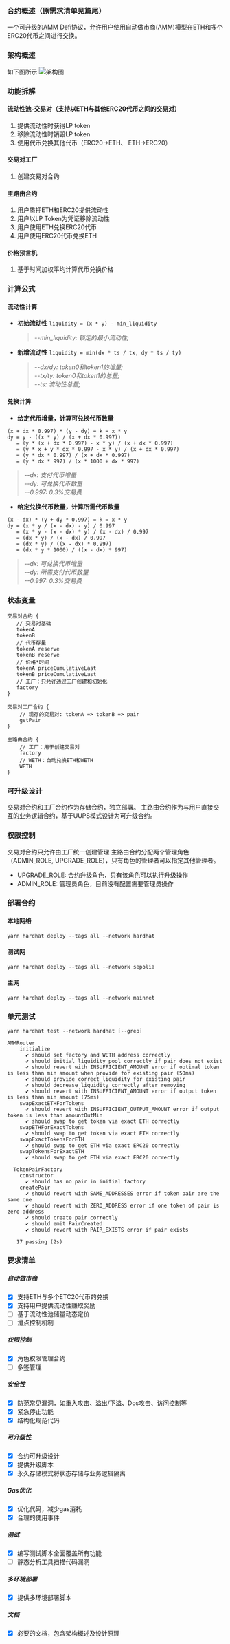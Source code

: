 ### 合约概述（原需求清单见[篇尾](https://github.com/phimine/orderly-amm/blob/main/README.md#%E8%A6%81%E6%B1%82%E6%B8%85%E5%8D%95)）

一个可升级的AMM Defi协议，允许用户使用自动做市商(AMM)模型在ETH和多个ERC20代币之间进行交换。

### 架构概述

如下图所示
![架构图](/static/img/arch.png "架构图")

### 功能拆解

#### 流动性池-交易对（支持以ETH与其他ERC20代币之间的交易对）

1. 提供流动性时获得LP token
2. 移除流动性时销毁LP token
3. 使用代币兑换其他代币（ERC20->ETH、 ETH->ERC20）

#### 交易对工厂

1. 创建交易对合约

#### 主路由合约

1. 用户质押ETH和ERC20提供流动性
2. 用户以LP Token为凭证移除流动性
3. 用户使用ETH兑换ERC20代币
4. 用户使用ERC20代币兑换ETH

#### 价格预言机

1. 基于时间加权平均计算代币兑换价格

### 计算公式

#### 流动性计算

-   **初始流动性** `liquidity = (x * y) - min_liquidity`<br>
    > *--min_liquidity: 锁定的最小流动性;*
-   **新增流动性** `liquidity = min(dx * ts / tx, dy * ts / ty)`<br>
    > *--dx/dy: token0和token1的增量;<br>*
    > *--tx/ty: token0和token1的总量;<br>*
    > *--ts: 流动性总量;<br>*

#### 兑换计算

-   **给定代币增量，计算可兑换代币数量**
```
(x + dx * 0.997) * (y - dy) = k = x * y
dy = y - ((x * y) / (x + dx * 0.997))
   = (y * (x + dx * 0.997) - x * y) / (x + dx * 0.997)
   = (y * x + y * dx * 0.997 - x * y) / (x + dx * 0.997)
   = (y * dx * 0.997) / (x + dx * 0.997)
   = (y * dx * 997) / (x * 1000 + dx * 997)
```
> *--dx: 支付代币增量<br>*
> *--dy: 可兑换代币数量<br>*
> *--0.997: 0.3%交易费<br>*

-   **给定兑换代币数量，计算所需代币数量**
```
(x - dx) * (y + dy * 0.997) = k = x * y
dy = (x * y / (x - dx) - y) / 0.997
   = (x * y - (x - dx) * y) / (x - dx) / 0.997
   = (dx * y) / (x - dx) / 0.997
   = (dx * y) / ((x - dx) * 0.997)
   = (dx * y * 1000) / ((x - dx) * 997)
```
> *--dx: 可兑换代币增量<br>*
> *--dy: 所需支付代币数量<br>*
> *--0.997: 0.3%交易费<br>*

### 状态变量

```
交易对合约 {
   // 交易对基础
   tokenA
   tokenB
   // 代币存量
   tokenA reserve
   tokenB reserve
   // 价格*时间
   tokenA priceCumulativeLast
   tokenB priceCumulativeLast
   // 工厂：只允许通过工厂创建和初始化
   factory
}
```

```
交易对工厂合约 {
    // 现存的交易对: tokenA => tokenB => pair
    getPair
}
```

```
主路由合约 {
    // 工厂：用于创建交易对
    factory
    // WETH：自动兑换ETH和WETH
    WETH
}
```

### 可升级设计

交易对合约和工厂合约作为存储合约，独立部署。
主路由合约作为与用户直接交互的业务逻辑合约，基于UUPS模式设计为可升级合约。

### 权限控制

交易对合约只允许由工厂统一创建管理
主路由合约分配两个管理角色（ADMIN_ROLE, UPGRADE_ROLE），只有角色的管理者可以指定其他管理者。

-   UPGRADE_ROLE: 合约升级角色，只有该角色可以执行升级操作
-   ADMIN_ROLE: 管理员角色，目前没有配置需要管理员操作

### 部署合约

#### 本地网络

```shell
yarn hardhat deploy --tags all --network hardhat
```

#### 测试网

```shell
yarn hardhat deploy --tags all --network sepolia
```

#### 主网

```shell
yarn hardhat deploy --tags all --network mainnet
```

### 单元测试

```shell
yarn hardhat test --network hardhat [--grep]
```

```
AMMRouter
    initialize
      ✔ should set factory and WETH address correctly
      ✔ should initial liquidity pool correctly if pair does not exist
      ✔ should revert with INSUFFICIENT_AMOUNT error if optimal token is less than min amount when provide for existing pair (50ms)
      ✔ should provide correct liquidity for existing pair
      ✔ should decrease liquidity correctly after removing
      ✔ should revert with INSUFFICIENT_AMOUNT error if output token is less than min amount (75ms)
    swapExactETHForTokens
      ✔ should revert with INSUFFICIENT_OUTPUT_AMOUNT error if output token is less than amountOutMin
      ✔ should swap to get token via exact ETH correctly
    swapETHForExactTokens
      ✔ should swap to get token via exact ETH correctly
    swapExactTokensForETH
      ✔ should swap to get ETH via exact ERC20 correctly
    swapTokensForExactETH
      ✔ should swap to get ETH via exact ERC20 correctly

  TokenPairFactory
    constructor
      ✔ should has no pair in initial factory
    createPair
      ✔ should revert with SAME_ADDRESSES error if token pair are the same one
      ✔ should revert with ZERO_ADDRESS error if one token of pair is zero address
      ✔ should create pair correctly
      ✔ should emit PairCreated
      ✔ should revert with PAIR_EXISTS error if pair exists

   17 passing (2s)
```

### 要求清单

##### 自动做市商

-   [x] 支持ETH与多个ETC20代币的兑换
-   [x] 支持用户提供流动性赚取奖励
-   [ ] 基于流动性池储量动态定价
-   [ ] 滑点控制机制

##### 权限控制

-   [x] 角色权限管理合约
-   [ ] 多签管理

##### 安全性

-   [x] 防范常见漏洞，如重入攻击、溢出/下溢、Dos攻击、访问控制等
-   [x] 紧急停止功能
-   [x] 结构化规范代码

##### 可升级性

-   [x] 合约可升级设计
-   [x] 提供升级脚本
-   [x] 永久存储模式将状态存储与业务逻辑隔离

##### Gas优化

-   [x] 优化代码，减少gas消耗
-   [x] 合理的使用事件

##### 测试

-   [x] 编写测试脚本全面覆盖所有功能
-   [ ] 静态分析工具扫描代码漏洞

##### 多环境部署

-   [x] 提供多环境部署脚本

##### 文档

-   [x] 必要的文档，包含架构概述及设计原理
